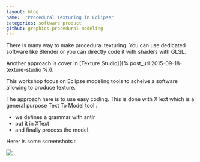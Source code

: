 ```yaml
---
layout: blog
name:  "Procedural Texturing in Eclipse"
categories: software product
github: graphics-procedural-modeling
---
```


There is many way to make procedural texturing. You can use dedicated software like Blender or you can directly code it with shaders with GLSL.

Another approach is cover in [Texture Studio]({% post_url 2015-09-18-texture-studio %}).

This workshop focus on Eclipse modeling tools to acheive a software allowing to produce texture.

The approach here is to use easy coding. This is done with XText which is a general purpose Text To Model tool :
- we defines a grammar with antlr
- put it in XText
- and finally process the model.

Herer is some screenshots :

<a href="{{ site.baseurl }}/img/blog/procedural-texture-modeling/Capture.png">
<img src="{{ site.baseurl }}/img/blog/procedural-texture-modeling/CaptureMini.png">
</a>
